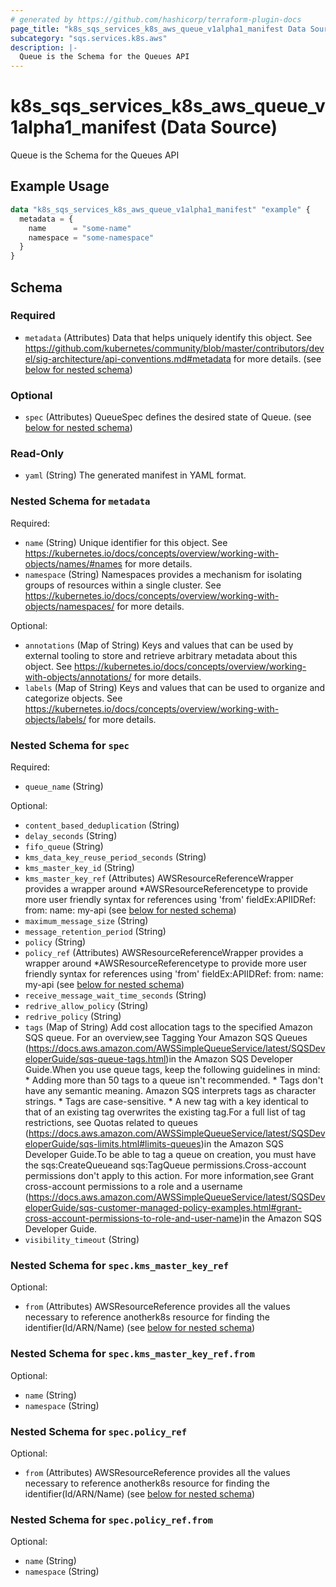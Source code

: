 ```yaml
---
# generated by https://github.com/hashicorp/terraform-plugin-docs
page_title: "k8s_sqs_services_k8s_aws_queue_v1alpha1_manifest Data Source - terraform-provider-k8s"
subcategory: "sqs.services.k8s.aws"
description: |-
  Queue is the Schema for the Queues API
---
```


# k8s_sqs_services_k8s_aws_queue_v1alpha1_manifest (Data Source)

Queue is the Schema for the Queues API

## Example Usage

```terraform
data "k8s_sqs_services_k8s_aws_queue_v1alpha1_manifest" "example" {
  metadata = {
    name      = "some-name"
    namespace = "some-namespace"
  }
}
```

<!-- schema generated by tfplugindocs -->
## Schema

### Required

- `metadata` (Attributes) Data that helps uniquely identify this object. See https://github.com/kubernetes/community/blob/master/contributors/devel/sig-architecture/api-conventions.md#metadata for more details. (see [below for nested schema](#nestedatt--metadata))

### Optional

- `spec` (Attributes) QueueSpec defines the desired state of Queue. (see [below for nested schema](#nestedatt--spec))

### Read-Only

- `yaml` (String) The generated manifest in YAML format.

<a id="nestedatt--metadata"></a>
### Nested Schema for `metadata`

Required:

- `name` (String) Unique identifier for this object. See https://kubernetes.io/docs/concepts/overview/working-with-objects/names/#names for more details.
- `namespace` (String) Namespaces provides a mechanism for isolating groups of resources within a single cluster. See https://kubernetes.io/docs/concepts/overview/working-with-objects/namespaces/ for more details.

Optional:

- `annotations` (Map of String) Keys and values that can be used by external tooling to store and retrieve arbitrary metadata about this object. See https://kubernetes.io/docs/concepts/overview/working-with-objects/annotations/ for more details.
- `labels` (Map of String) Keys and values that can be used to organize and categorize objects. See https://kubernetes.io/docs/concepts/overview/working-with-objects/labels/ for more details.


<a id="nestedatt--spec"></a>
### Nested Schema for `spec`

Required:

- `queue_name` (String)

Optional:

- `content_based_deduplication` (String)
- `delay_seconds` (String)
- `fifo_queue` (String)
- `kms_data_key_reuse_period_seconds` (String)
- `kms_master_key_id` (String)
- `kms_master_key_ref` (Attributes) AWSResourceReferenceWrapper provides a wrapper around *AWSResourceReferencetype to provide more user friendly syntax for references using 'from' fieldEx:APIIDRef:	from:	  name: my-api (see [below for nested schema](#nestedatt--spec--kms_master_key_ref))
- `maximum_message_size` (String)
- `message_retention_period` (String)
- `policy` (String)
- `policy_ref` (Attributes) AWSResourceReferenceWrapper provides a wrapper around *AWSResourceReferencetype to provide more user friendly syntax for references using 'from' fieldEx:APIIDRef:	from:	  name: my-api (see [below for nested schema](#nestedatt--spec--policy_ref))
- `receive_message_wait_time_seconds` (String)
- `redrive_allow_policy` (String)
- `redrive_policy` (String)
- `tags` (Map of String) Add cost allocation tags to the specified Amazon SQS queue. For an overview,see Tagging Your Amazon SQS Queues (https://docs.aws.amazon.com/AWSSimpleQueueService/latest/SQSDeveloperGuide/sqs-queue-tags.html)in the Amazon SQS Developer Guide.When you use queue tags, keep the following guidelines in mind:   * Adding more than 50 tags to a queue isn't recommended.   * Tags don't have any semantic meaning. Amazon SQS interprets tags as   character strings.   * Tags are case-sensitive.   * A new tag with a key identical to that of an existing tag overwrites   the existing tag.For a full list of tag restrictions, see Quotas related to queues (https://docs.aws.amazon.com/AWSSimpleQueueService/latest/SQSDeveloperGuide/sqs-limits.html#limits-queues)in the Amazon SQS Developer Guide.To be able to tag a queue on creation, you must have the sqs:CreateQueueand sqs:TagQueue permissions.Cross-account permissions don't apply to this action. For more information,see Grant cross-account permissions to a role and a username (https://docs.aws.amazon.com/AWSSimpleQueueService/latest/SQSDeveloperGuide/sqs-customer-managed-policy-examples.html#grant-cross-account-permissions-to-role-and-user-name)in the Amazon SQS Developer Guide.
- `visibility_timeout` (String)

<a id="nestedatt--spec--kms_master_key_ref"></a>
### Nested Schema for `spec.kms_master_key_ref`

Optional:

- `from` (Attributes) AWSResourceReference provides all the values necessary to reference anotherk8s resource for finding the identifier(Id/ARN/Name) (see [below for nested schema](#nestedatt--spec--kms_master_key_ref--from))

<a id="nestedatt--spec--kms_master_key_ref--from"></a>
### Nested Schema for `spec.kms_master_key_ref.from`

Optional:

- `name` (String)
- `namespace` (String)



<a id="nestedatt--spec--policy_ref"></a>
### Nested Schema for `spec.policy_ref`

Optional:

- `from` (Attributes) AWSResourceReference provides all the values necessary to reference anotherk8s resource for finding the identifier(Id/ARN/Name) (see [below for nested schema](#nestedatt--spec--policy_ref--from))

<a id="nestedatt--spec--policy_ref--from"></a>
### Nested Schema for `spec.policy_ref.from`

Optional:

- `name` (String)
- `namespace` (String)
